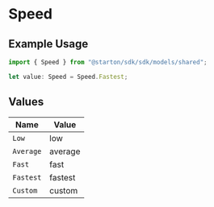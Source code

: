 # Speed

## Example Usage

```typescript
import { Speed } from "@starton/sdk/sdk/models/shared";

let value: Speed = Speed.Fastest;
```

## Values

| Name      | Value     |
| --------- | --------- |
| `Low`     | low       |
| `Average` | average   |
| `Fast`    | fast      |
| `Fastest` | fastest   |
| `Custom`  | custom    |